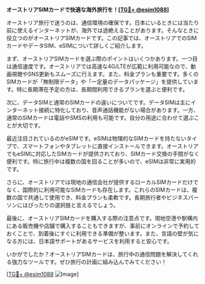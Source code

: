 **オーストリアSIMカードで快適な海外旅行を！[[TG💪+ @esim1088](https://t.me/s/esim1088)]**

オーストリア旅行で迷うのは、通信環境の確保です。日本にいるときには当たり前に使えるインターネットが、海外では途絶えることがあります。そんなときに役立つのがオーストリアSIMカードです。この記事では、オーストリアでのSIMカードやデータSIM、eSIMについて詳しくご紹介します。

まず、オーストリアSIMカードを選ぶ際のポイントはいくつかあります。一つ目は通信速度です。オーストリアでは高速な4G/LTEが広範に利用可能なので、動画視聴やSNS更新もスムーズに行えます。また、料金プランも重要です。多くのSIMカードが「無制限データ」や「一定量のデータパッケージ」を提供しています。特に長期滞在予定の方は、長期間利用できるプランを選ぶと便利です。

次に、データSIMと通常のSIMカードの違いについてです。データSIMは主にインターネット接続に特化しており、音声通話機能がない場合があります。一方、通常のSIMカードは電話やSMSの利用も可能です。自分の用途に合わせて選ぶことが大切です。

最近注目されているのがeSIMです。eSIMは物理的なSIMカードを持たないタイプで、スマートフォンやタブレットに直接インストールできます。オーストリアでもeSIMに対応したSIMカードが提供されており、SIMカード交換の手間がなく便利です。特に旅行中は複数の国を回ることが多いので、eSIMは非常に実用的です。

さらに、オーストリアでは現地の通信会社が提供するローカルSIMカードだけでなく、国際的に利用可能なSIMカードも存在します。これらのSIMカードは、複数の国で共通して使用でき、料金プランも柔軟です。長期旅行者やビジネスパーソンにはぴったりの選択肢と言えるでしょう。

最後に、オーストリアSIMカードを購入する際の注意点です。現地空港や駅構内にある販売機や店舗で購入することもできますが、事前にオンラインで予約しておくことで、到着後にすぐに利用できる準備が整います。また、言語の壁が気になる方には、日本語サポートがあるサービスを利用すると安心です。

いかがでしたか？オーストリアSIMカードは、旅行中の通信問題を解決してくれる強力なツールです。ぜひ旅行の計画に組み込んでみてください！

[[TG💪+ @esim1088](https://t.me/s/esim1088) ![Image](https://i.postimg.cc/Y0z9fWf4/image.png)]